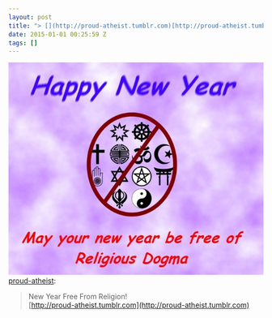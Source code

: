 ```yaml
---
layout: post
title: "> [](http://proud-atheist.tumblr.com)[http://proud-atheist.tumblr.com"
date: 2015-01-01 00:25:59 Z
tags: []
---
```

![](/media/2015/01/106752731784.jpg)
[proud-atheist](http://proud-atheist.tumblr.com/post/106743221825/new-year-free-from-religion):

> New Year Free From Religion!  
> [](http://proud-atheist.tumblr.com)[http://proud-atheist.tumblr.com](http://proud-atheist.tumblr.com)
